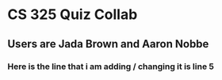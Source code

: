 # CS 325 Quiz Collab

## Users are Jada Brown and Aaron Nobbe

### Here is the line that i am adding / changing it is line 5